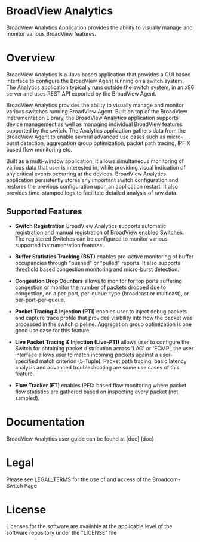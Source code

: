 
BroadView Analytics
===================
BroadView Analytics Application provides the ability to visually manage and monitor various BroadView features.

Overview
========
BroadView Analytics is a Java based application that provides a GUI based interface to configure the BroadView Agent running on a switch system. The Analytics application typically runs outside the switch system, in an x86 server and uses REST API exported by the BroadView Agent. 

BroadView Analytics provides the ability to visually manage and monitor various switches running BroadView Agent. Built on top of the BroadView Instrumentation Library, the BroadView Analytics application supports device management as well as managing individual BroadView features supported by the switch. The Analytics application gathers data from the BroadView Agent to enable several advanced use cases such as micro-burst detection, aggregation group optimization, packet path tracing, IPFIX based flow monitoring etc.

Built as a multi-window application, it allows simultaneous monitoring of various data that user is interested in, while providing visual indication of any critical events occurring at the devices. BroadView Analytics application persistently stores any important switch configuration and restores the previous configuration upon an application restart.  It also provides time-stamped logs to facilitate detailed analysis of raw data.

## Supported Features
- **Switch Registration** BroadView Analytics supports automatic registration and manual registration of BroadView enabled Switches. The registered Switches can be configured to monitor various supported instrumentation features.

- **Buffer Statistics Tracking (BST)** enables pro-active monitoring of buffer occupancies through "pushed" or "pulled" reports. It also supports threshold based congestion monitoring and micro-burst detection.

- **Congestion Drop Counters** allows to monitor for top ports suffering congestion or monitor the number of packets dropped due to congestion, on a per-port, per-queue-type (broadcast or multicast), or per-port-per-queue.

- **Packet Tracing & Injection (PTI)** enables user to inject debug packets and capture trace profile that provides visibility into how the packet was processed in the switch pipeline. Aggregation group optimization is one good use case for this feature.

- **Live Packet Tracing & Injection (Live-PTI)** allows user to configure the Switch for obtaining packet distribution across 'LAG' or 'ECMP', the user interface allows user to match incoming packets against a user-specified match criterion (5-Tuple). Packet path tracing, basic latency analysis and advanced troubleshooting are some use cases of this feature.

- **Flow Tracker (FT)** enables IPFIX based flow monitoring where packet flow statistics are gathered based on inspecting every packet (not sampled).

Documentation
=============

BroadView Analytics user guide can be found at [doc] (doc)

Legal
=====

Please see LEGAL_TERMS for the use of and access of the Broadcom-Switch Page

License
=======

Licenses for the software are available at the applicable level of the
software repository under the "LICENSE" file

